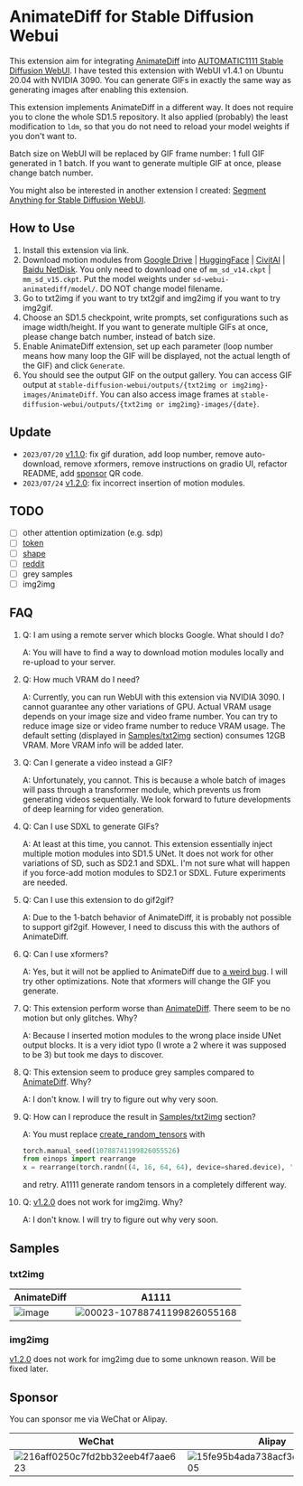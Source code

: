 # AnimateDiff for Stable Diffusion Webui

This extension aim for integrating [AnimateDiff](https://github.com/guoyww/AnimateDiff/) into [AUTOMATIC1111 Stable Diffusion WebUI](https://github.com/AUTOMATIC1111/stable-diffusion-webui). I have tested this extension with WebUI v1.4.1 on Ubuntu 20.04 with NVIDIA 3090. You can generate GIFs in exactly the same way as generating images after enabling this extension.

This extension implements AnimateDiff in a different way. It does not require you to clone the whole SD1.5 repository. It also applied (probably) the least modification to `ldm`, so that you do not need to reload your model weights if you don't want to.

Batch size on WebUI will be replaced by GIF frame number: 1 full GIF generated in 1 batch. If you want to generate multiple GIF at once, please change batch number.

You might also be interested in another extension I created: [Segment Anything for Stable Diffusion WebUI](https://github.com/continue-revolution/sd-webui-segment-anything).

## How to Use

1. Install this extension via link.
2. Download motion modules from [Google Drive](https://drive.google.com/drive/folders/1EqLC65eR1-W-sGD0Im7fkED6c8GkiNFI) | [HuggingFace](https://huggingface.co/guoyww/animatediff) | [CivitAI](https://civitai.com/models/108836) | [Baidu NetDisk](https://pan.baidu.com/s/18ZpcSM6poBqxWNHtnyMcxg?pwd=et8y). You only need to download one of `mm_sd_v14.ckpt` | `mm_sd_v15.ckpt`. Put the model weights under `sd-webui-animatediff/model/`. DO NOT change model filename.
3. Go to txt2img if you want to try txt2gif and img2img if you want to try img2gif.
4. Choose an SD1.5 checkpoint, write prompts, set configurations such as image width/height. If you want to generate multiple GIFs at once, please change batch number, instead of batch size.
5. Enable AnimateDiff extension, set up each parameter (loop number means how many loop the GIF will be displayed, not the actual length of the GIF) and click `Generate`. 
5. You should see the output GIF on the output gallery. You can access GIF output at `stable-diffusion-webui/outputs/{txt2img or img2img}-images/AnimateDiff`. You can also access image frames at `stable-diffusion-webui/outputs/{txt2img or img2img}-images/{date}`.

## Update

- `2023/07/20` [v1.1.0](https://github.com/continue-revolution/sd-webui-animatediff/releases/tag/v1.1.0): fix gif duration, add loop number, remove auto-download, remove xformers, remove instructions on gradio UI, refactor README, add [sponsor](#sponsor) QR code.
- `2023/07/24` [v1.2.0](https://github.com/continue-revolution/sd-webui-animatediff/releases/tag/v1.2.0): fix incorrect insertion of motion modules.

## TODO
- [ ] other attention optimization (e.g. sdp)
- [ ] [token](https://github.com/continue-revolution/sd-webui-animatediff/issues/4)
- [ ] [shape](https://github.com/continue-revolution/sd-webui-animatediff/issues/3)
- [ ] [reddit](https://www.reddit.com/r/StableDiffusion/comments/152n2cr/a1111_extension_of_animatediff_is_available/?sort=new)
- [ ] grey samples
- [ ] img2img

## FAQ
1.  Q: I am using a remote server which blocks Google. What should I do?

    A: You will have to find a way to download motion modules locally and re-upload to your server.

2.  Q: How much VRAM do I need?

    A: Currently, you can run WebUI with this extension via NVIDIA 3090. I cannot guarantee any other variations of GPU. Actual VRAM usage depends on your image size and video frame number. You can try to reduce image size or video frame number to reduce VRAM usage. The default setting (displayed in [Samples/txt2img](#txt2img) section) consumes 12GB VRAM. More VRAM info will be added later.

3.  Q: Can I generate a video instead a GIF?

    A: Unfortunately, you cannot. This is because a whole batch of images will pass through a transformer module, which prevents us from generating videos sequentially. We look forward to future developments of deep learning for video generation.

4.  Q: Can I use SDXL to generate GIFs?

    A: At least at this time, you cannot. This extension essentially inject multiple motion modules into SD1.5 UNet. It does not work for other variations of SD, such as SD2.1 and SDXL. I'm not sure what will happen if you force-add motion modules to SD2.1 or SDXL. Future experiments are needed.

5.  Q: Can I use this extension to do gif2gif?

    A: Due to the 1-batch behavior of AnimateDiff, it is probably not possible to support gif2gif. However, I need to discuss this with the authors of AnimateDiff.

6.  Q: Can I use xformers?

    A: Yes, but it will not be applied to AnimateDiff due to [a weird bug](https://github.com/continue-revolution/sd-webui-animatediff/issues/2). I will try other optimizations. Note that xformers will change the GIF you generate.

7.  Q: This extension perform worse than [AnimateDiff](https://github.com/guoyww/AnimateDiff/). There seem to be no motion but only glitches. Why?

    A: Because I inserted motion modules to the wrong place inside UNet output blocks. It is a very idiot typo (I wrote a 2 where it was supposed to be 3) but took me days to discover.

8.  Q: This extension seem to produce grey samples compared to [AnimateDiff](https://github.com/guoyww/AnimateDiff/). Why?

    A: I don't know. I will try to figure out why very soon.

9.  Q: How can I reproduce the result in [Samples/txt2img](#txt2img) section?

    A: You must replace [create_random_tensors](https://github.com/AUTOMATIC1111/stable-diffusion-webui/blob/master/modules/processing.py#L461-L519) with 
    ```python
    torch.manual_seed(10788741199826055526)
    from einops import rearrange
    x = rearrange(torch.randn((4, 16, 64, 64), device=shared.device), 'c f h w -> f c h w')
    ```
    and retry. A1111 generate random tensors in a completely different way.

10. Q: [v1.2.0](https://github.com/continue-revolution/sd-webui-animatediff/releases/tag/v1.2.0) does not work for img2img. Why?

    A: I don't know. I will try to figure out why very soon.

## Samples

### txt2img
| AnimateDiff | A1111 |
| --- | --- |
| ![image](https://user-images.githubusercontent.com/63914308/255306527-5105afe8-d497-4ab1-b5c4-37540e9601f8.gif) | ![00023-10788741199826055168](https://github.com/continue-revolution/sd-webui-animatediff/assets/63914308/c35a952a-a127-491b-876d-cda97771f7ee) |

### img2img
[v1.2.0](https://github.com/continue-revolution/sd-webui-animatediff/releases/tag/v1.2.0) does not work for img2img due to some unknown reason. Will be fixed later.

## Sponsor
You can sponsor me via WeChat or Alipay.

| WeChat | Alipay |
| --- | --- |
| ![216aff0250c7fd2bb32eeb4f7aae623](https://user-images.githubusercontent.com/63914308/232824466-21051be9-76ce-4862-bb0d-a431c186fce1.jpg) | ![15fe95b4ada738acf3e44c1d45a1805](https://user-images.githubusercontent.com/63914308/232824545-fb108600-729d-4204-8bec-4fd5cc8a14ec.jpg) |
